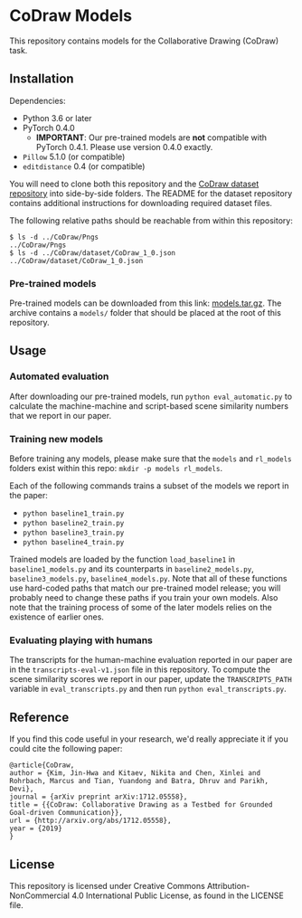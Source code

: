 # CoDraw Models

This repository contains models for the Collaborative Drawing (CoDraw) task.

## Installation

Dependencies:
* Python 3.6 or later
* PyTorch 0.4.0
  * **IMPORTANT**: Our pre-trained models are **not** compatible with PyTorch 0.4.1. Please use version 0.4.0 exactly.
* `Pillow` 5.1.0 (or compatible)
* `editdistance` 0.4 (or compatible)

You will need to clone both this repository and the [CoDraw dataset repository](https://github.com/facebookresearch/CoDraw) into side-by-side folders. The README for the dataset repository contains additional instructions for downloading required dataset files.

The following relative paths should be reachable from within this repository:
```console
$ ls -d ../CoDraw/Pngs
../CoDraw/Pngs
$ ls -d ../CoDraw/dataset/CoDraw_1_0.json
../CoDraw/dataset/CoDraw_1_0.json
```

### Pre-trained models

Pre-trained models can be downloaded from this link: [models.tar.gz](https://github.com/facebookresearch/codraw-models/releases/download/models/models.tar.gz). The archive contains a `models/` folder that should be placed at the root of this repository.

## Usage

### Automated evaluation

After downloading our pre-trained models, run `python eval_automatic.py` to calculate the machine-machine and script-based scene similarity numbers that we report in our paper.

### Training new models

Before training any models, please make sure that the `models` and `rl_models` folders exist within this repo: `mkdir -p models rl_models`.

Each of the following commands trains a subset of the models we report in the paper:
* `python baseline1_train.py`
* `python baseline2_train.py`
* `python baseline3_train.py`
* `python baseline4_train.py`

Trained models are loaded by the function `load_baseline1` in `baseline1_models.py` and its counterparts in `baseline2_models.py`, `baseline3_models.py`, `baseline4_models.py`. Note that all of these functions use hard-coded paths that match our pre-trained model release; you will probably need to change these paths if you train your own models. Also note that the training process of some of the later models relies on the existence of earlier ones.

### Evaluating playing with humans

The transcripts for the human-machine evaluation reported in our paper are in the `transcripts-eval-v1.json` file in this repository. To compute the scene similarity scores we report in our paper, update the `TRANSCRIPTS_PATH` variable in `eval_transcripts.py` and then run `python eval_transcripts.py`.

## Reference

If you find this code useful in your research, we'd really appreciate it if you could cite the following paper:

```
@article{CoDraw,
author = {Kim, Jin-Hwa and Kitaev, Nikita and Chen, Xinlei and Rohrbach, Marcus and Tian, Yuandong and Batra, Dhruv and Parikh, Devi},
journal = {arXiv preprint arXiv:1712.05558},
title = {{CoDraw: Collaborative Drawing as a Testbed for Grounded Goal-driven Communication}},
url = {http://arxiv.org/abs/1712.05558},
year = {2019}
}
```

## License

This repository is licensed under Creative Commons Attribution-NonCommercial 4.0 International Public License, as found in the LICENSE file.
